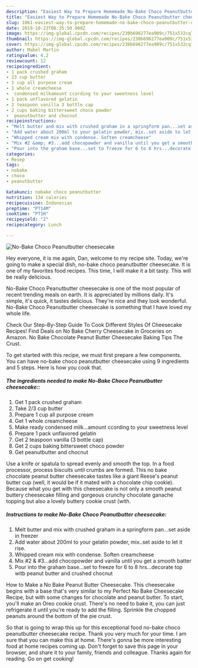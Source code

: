 ```yaml
---
description: "Easiest Way to Prepare Homemade No-Bake Choco Peanutbutter cheesecake"
title: "Easiest Way to Prepare Homemade No-Bake Choco Peanutbutter cheesecake"
slug: 1061-easiest-way-to-prepare-homemade-no-bake-choco-peanutbutter-cheesecake
date: 2019-10-23T06:35:50.808Z
image: https://img-global.cpcdn.com/recipes/230b696277ea909c/751x532cq70/no-bake-choco-peanutbutter-cheesecake-recipe-main-photo.jpg
thumbnail: https://img-global.cpcdn.com/recipes/230b696277ea909c/751x532cq70/no-bake-choco-peanutbutter-cheesecake-recipe-main-photo.jpg
cover: https://img-global.cpcdn.com/recipes/230b696277ea909c/751x532cq70/no-bake-choco-peanutbutter-cheesecake-recipe-main-photo.jpg
author: Mabel Martin
ratingvalue: 4.2
reviewcount: 12
recipeingredient:
- 1 pack crushed graham
- 23 cup butter
- 1 cup all purpose cream
- 1 whole creamcheese
-  condensed milkamount ccording to your sweetness level
- 1 pack unflavored gelatin
- 2 teaspoon vanilla 3 bottle cap
- 2 cups baking bittersweet choco powder
-  peanutbutter and chocnut
recipeinstructions:
- "Melt butter and mix with crushed graham in a springform pan...set aside in freezer"
- "Add water about 200ml to your gelatin powder, mix..set aside to let it rise."
- "Whipped cream mix with condense. Soften creamcheese"
- "Mix #2 &amp; #3...add chocopowder and vanilla until you get a smooth batter"
- "Pour into the graham base...set to freeze for 6 to 8 hrs...decorate top witb peanut butter and crushed chocnut"
categories:
- Resep
tags:
- nobake
- choco
- peanutbutter

katakunci: nobake choco peanutbutter
nutrition: 134 calories
recipecuisine: Indonesian
preptime: "PT14M"
cooktime: "PT1H"
recipeyield: "2"
recipecategory: Lunch

---
```



![No-Bake Choco Peanutbutter cheesecake](https://img-global.cpcdn.com/recipes/230b696277ea909c/751x532cq70/no-bake-choco-peanutbutter-cheesecake-recipe-main-photo.jpg)

Hey everyone, it is me again, Dan, welcome to my recipe site. Today, we're going to make a special dish, no-bake choco peanutbutter cheesecake. It is one of my favorites food recipes. This time, I will make it a bit tasty. This will be really delicious.

No-Bake Choco Peanutbutter cheesecake is one of the most popular of recent trending meals on earth. It is appreciated by millions daily. It's simple, it's quick, it tastes delicious. They're nice and they look wonderful. No-Bake Choco Peanutbutter cheesecake is something that I have loved my whole life.

Check Our Step-By-Step Guide To Cook Different Styles Of Cheesecake Recipes! Find Deals on No Bake Cherry Cheesecake in Groceries on Amazon. No Bake Chocolate Peanut Butter Cheesecake Baking Tips The Crust.


To get started with this recipe, we must first prepare a few components. You can have no-bake choco peanutbutter cheesecake using 9 ingredients and 5 steps. Here is how you cook that.

##### The ingredients needed to make No-Bake Choco Peanutbutter cheesecake::

1. Get 1 pack crushed graham
1. Take 2/3 cup butter
1. Prepare 1 cup all purpose cream
1. Get 1 whole creamcheese
1. Make ready  condensed milk...amount ccording to your sweetness level
1. Prepare 1 pack unflavored gelatin
1. Get 2 teaspoon vanilla (3 bottle cap)
1. Get 2 cups baking bittersweet choco powder
1. Get  peanutbutter and chocnut


Use a knife or spatula to spread evenly and smooth the top. In a food processor, process biscuits until crumbs are formed. This no bake chocolate peanut butter cheesecake tastes like a giant Reese&#39;s peanut butter cup (well, it would be if it mated with a chocolate chip cookie). Because what you get with this cheesecake is not only a smooth peanut buttery cheesecake filling and gorgeous crunchy chocolate ganache topping but also a lovely buttery cookie crust (with. 

##### Instructions to make No-Bake Choco Peanutbutter cheesecake:

1. Melt butter and mix with crushed graham in a springform pan...set aside in freezer
1. Add water about 200ml to your gelatin powder, mix..set aside to let it rise.
1. Whipped cream mix with condense. Soften creamcheese
1. Mix #2 &amp; #3...add chocopowder and vanilla until you get a smooth batter
1. Pour into the graham base...set to freeze for 6 to 8 hrs...decorate top witb peanut butter and crushed chocnut


How to Make a No Bake Peanut Butter Cheesecake. This cheesecake begins with a base that&#39;s very similar to my Perfect No Bake Cheesecake Recipe, but with some changes for chocolate and peanut butter. To start, you&#39;ll make an Oreo cookie crust. There&#39;s no need to bake it, you can just refrigerate it until you&#39;re ready to add the filling. Sprinkle the chopped peanuts around the bottom of the pie crust. 

So that is going to wrap this up for this exceptional food no-bake choco peanutbutter cheesecake recipe. Thank you very much for your time. I am sure that you can make this at home. There's gonna be more interesting food at home recipes coming up. Don't forget to save this page in your browser, and share it to your family, friends and colleague. Thanks again for reading. Go on get cooking!
